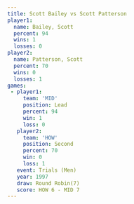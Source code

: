 ```yaml
---
title: Scott Bailey vs Scott Patterson
player1:                
  name: Bailey, Scott   
  percent: 94           
  wins: 1               
  losses: 0             
player2:                
  name: Patterson, Scott
  percent: 70           
  wins: 0               
  losses: 1             
games:
 - player1:        
     team: 'MID'   
     position: Lead
     percent: 94   
     win: 1        
     loss: 0       
   player2:          
     team: 'HOW'     
     position: Second
     percent: 70     
     win: 0          
     loss: 1         
   event: Trials (Men) 
   year: 1997          
   draw: Round Robin(7)
   score: HOW 6 - MID 7
---
```

